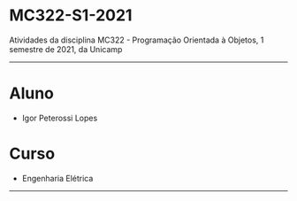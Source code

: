 # MC322-S1-2021
Atividades da disciplina MC322 - Programação Orientada à Objetos, 1 semestre de 2021, da Unicamp

<hr>

# Aluno
* Igor Peterossi Lopes

# Curso
* Engenharia Elétrica

<hr>
